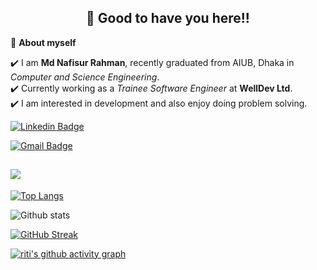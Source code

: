 <!-- README FILE CODE -->



<!-- WAKING HAND WITH GOOD TO HAVE YOU TEXT-->
<h2 align=center>👋 Good to have you here!!</h2>


<!--ABOUT ME CODE-->
🌱 **About myself**<br>

✔️ I am **Md Nafisur Rahman**, recently graduated from AIUB, Dhaka in *Computer and Science Engineering*. <br>
✔️ Currently working as a *Trainee Software Engineer* at **WellDev Ltd**. <br>
✔️ I am interested in development and also enjoy doing problem solving. <br>

<!--✔️ I have experience in FULL stack web development .<br> -->


<!-- SOCAIL MEDIA HANDLES -->
[![Linkedin Badge](https://img.shields.io/badge/-nafisiancastle-blue?style=flat-square&logo=Linkedin&logoColor=white&link=https://www.linkedin.com/in/nafisiancastle/)](https://www.linkedin.com/in/nafisiancastle/)

[![Gmail Badge](https://img.shields.io/badge/-nafis.cseaiub@gmail.com-c14438?style=flat-square&logo=Gmail&logoColor=white&link=mailto:nafis.cseaiub@gmail.com)](mailto:nafis.cseaiub@gmail.com)

![](https://komarev.com/ghpvc/?username=NafisianCastle&color=dc143c)
---
 
<!--  TOP LANGUAGES STATISTICS -->
 [![Top Langs](https://github-readme-stats.vercel.app/api/top-langs/?username=NafisianCastle&theme=nightowl&layout=compact&align=right&width=40%)](https://github.com/anuraghazra/github-readme-stats)

<!-- GITHUB STATISTICS -->
 ![Github stats](https://github-readme-stats.vercel.app/api?username=NafisianCastle&theme=nightowl)  
 
<!--  CONTRIBUTION AND STREAK BLOCK -->
 [![GitHub Streak](https://github-readme-streak-stats.herokuapp.com/?user=NafisianCastle&currStreakNum=2FD3EB&fire=pink&sideLabels=F00&theme=nightowl)](https://git.io/streak-stats)       
 
<!-- ACTIVITY GRAPH TRACKER -->
[![riti's github activity graph](https://activity-graph.herokuapp.com/graph?username=NafisianCastle&theme=react-dark)](https://github.com/NafisianCastle/github-readme-activity-graph)
